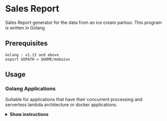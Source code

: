 # Sales Report

Sales Report generator for the data from an ice cream parlour. This program is written in Golang

## Prerequisites

```
Golang : v1.13 and above
export GOPATH = $HOME/mobuiux
```
## Usage

### Golang Applications

Suitable for applications that have their concurrent processing and serverless 
lambda architecture or docker applications.

<details><summary><b>Show instructions</b></summary>

1. Download the archive and extract it into /usr/local, creating a Go tree in /usr/local/go and Add /usr/local/go/bin to the PATH environment variable.:

    ```sh
    $ tar -C /usr/local -xzf go1.15.4.linux-amd64.tar.gz
    $ export PATH=$PATH:/usr/local/go/bin
    $ export GOPATH = $HOME/mobuiux
    ```

2. Build the binary `salestrack` run it with `salestrack` command:

    ```sh
    cd $HOME/mobiux/src/salestrack
    go install
    salestrack
    ```
3. Here's how it generated the result

	```
	---------------------------------------------------------------------------------------------------------------------------------
	| YEAR	| MONTH		| SALES		| Most Popular Item				| Most Revenue Generating Item		|
	---------------------------------------------------------------------------------------------------------------------------------
	| 2019	|    January	| 1421330	| Death by Chocolate (Min:1, Max:5, Avg:3)	| Hot Chocolate Fudge (Revenue:320760)	|
	| 2019	|   February	| 1422350	| Vanilla Single Scoop (Min:1, Max:5, Avg:3)	| Hot Chocolate Fudge (Revenue:316320)	|
	| 2019	|      March	| 1739590	| Pista Double Scoop (Min:1, Max:5, Avg:3)	| Hot Chocolate Fudge (Revenue:372000)	|
	---------------------------------------------------------------------------------------------------------------------------------
	TOTAL SALES :::::::::::::::  4583270
	```